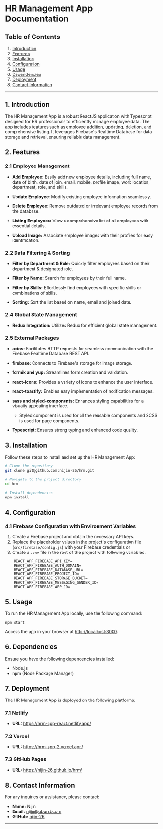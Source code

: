 # HR Management App Documentation

## Table of Contents

1. [Introduction](#introduction)
2. [Features](#features)
3. [Installation](#installation)
4. [Configuration](#configuration)
5. [Usage](#usage)
6. [Dependencies](#dependencies)
7. [Deployment](#deployment)
8. [Contact Information](#contact-information)

---

## 1. Introduction <a name="introduction"></a>

The HR Management App is a robust ReactJS application with Typescript designed for HR professionals to efficiently manage employee data. The app includes features such as employee addition, updating, deletion, and comprehensive listing. It leverages Firebase's Realtime Database for data storage and retrieval, ensuring  reliable data management.

## 2. Features <a name="features"></a>

### 2.1 Employee Management

- **Add Employee:** Easily add new employee details, including full name, date of birth, date of join, email, mobile, profile image, work location, department, role, and skills.

- **Update Employee:** Modify existing employee information seamlessly.

- **Delete Employee:** Remove outdated or irrelevant employee records from the database.

- **Listing Employees:** View a comprehensive list of all employees with essential details.

- **Upload Image:** Associate employee images with their profiles for easy identification.

### 2.2 Data Filtering & Sorting

- **Filter by Department & Role:** Quickly filter employees based on their department & designated role.

- **Filter by Name:** Search for employees by their full name.

- **Filter by Skills:** Effortlessly find employees with specific skills or combinations of skills.

- **Sorting:** Sort the list based on name, email and joined date.

### 2.4 Global State Management

- **Redux Integration:** Utilizes Redux for efficient global state management.

### 2.5 External Packages

- **axios:** Facilitates HTTP requests for seamless communication with the Firebase Realtime Database REST API.

- **firebase:** Connects to Firebase's storage for image storage.

- **formik and yup:** Streamlines form creation and validation.

- **react-icons:** Provides a variety of icons to enhance the user interface.

- **react-toastify:** Enables easy implementation of notification messages.

- **sass and styled-components:** Enhances styling capabilities for a visually appealing interface.
	- Styled component is used for all the reusable components and SCSS is used for page components.

- **Typescript:** Ensures strong typing and enhanced code quality.

## 3. Installation <a name="installation"></a>

Follow these steps to install and set up the HR Management App:

```bash
# Clone the repository
git clone git@github.com:nijin-26/hrm.git

# Navigate to the project directory
cd hrm

# Install dependencies
npm install
```

## 4. Configuration <a name="configuration"></a>

### 4.1 Firebase Configuration with Environment Variables
1. Create a Firebase project and obtain the necessary API keys.
2. Replace the placeholder values in the project's configuration file (`src/firebase/config.js`) with your Firebase credentials or 
3. Create a `.env` file in the root of the project with following variables.
```
	REACT_APP_FIREBASE_API_KEY=
	REACT_APP_FIREBASE_AUTH_DOMAIN=
	REACT_APP_FIREBASE_DATABASE_URL=
	REACT_APP_FIREBASE_PROJECT_ID=
	REACT_APP_FIREBASE_STORAGE_BUCKET=
	REACT_APP_FIREBASE_MESSAGING_SENDER_ID=
	REACT_APP_FIREBASE_APP_ID=
```

## 5. Usage <a name="usage"></a>

To run the HR Management App locally, use the following command:

```bash
npm start
```

Access the app in your browser at [http://localhost:3000](http://localhost:3000).

## 6. Dependencies <a name="dependencies"></a>

Ensure you have the following dependencies installed:

- Node.js
- npm (Node Package Manager)

## 7. Deployment <a name="deployment"></a>

The HR Management App is deployed on the following platforms:

### 7.1 Netlify

- **URL:** https://hrm-app-react.netlify.app/

### 7.2 Vercel

- **URL:** https://hrm-app-2.vercel.app/

### 7.3 GitHub Pages

- **URL:** https://nijin-26.github.io/hrm/

## 8. Contact Information <a name="contact-information"></a>

For any inquiries or assistance, please contact:

- **Name:** Nijin
- **Email:** nijin@qburst.com
- **GitHub:** [nijin-26](https://github.com/nijin-26)

---
